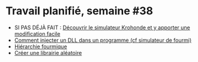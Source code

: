 # Travail planifié, semaine #38

- SI PAS DÉJÀ FAIT : [Découvrir le simulateur Krohonde et y apporter une modification facile](https://labs.section-inf.ch/codelabs/ant-simu-01/index.html?index=..%2F..ict)
- [Comment injecter un DLL dans un programme (cf simulateur de fourmi)](../assets/04-01-heritage.pptx)
- [Hiérarchie fourmique](../exos/04-02-hierarchie/antFamily.md)
- [Créer une librairie aléatoire](../exos/04-03-lib/lib.md)

